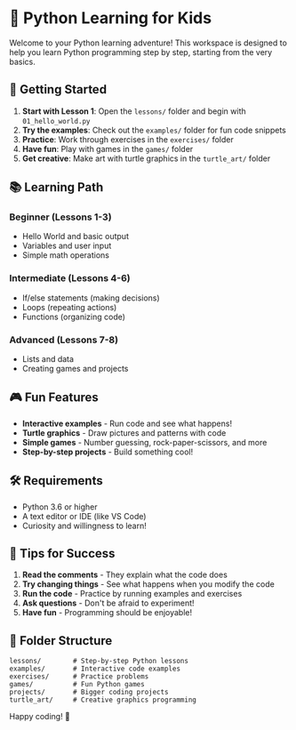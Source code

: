 # 🐍 Python Learning for Kids

Welcome to your Python learning adventure! This workspace is designed to help you learn Python programming step by step, starting from the very basics.

## 🚀 Getting Started

1. **Start with Lesson 1**: Open the `lessons/` folder and begin with `01_hello_world.py`
2. **Try the examples**: Check out the `examples/` folder for fun code snippets
3. **Practice**: Work through exercises in the `exercises/` folder
4. **Have fun**: Play with games in the `games/` folder
5. **Get creative**: Make art with turtle graphics in the `turtle_art/` folder

## 📚 Learning Path

### Beginner (Lessons 1-3)
- Hello World and basic output
- Variables and user input
- Simple math operations

### Intermediate (Lessons 4-6)
- If/else statements (making decisions)
- Loops (repeating actions)
- Functions (organizing code)

### Advanced (Lessons 7-8)
- Lists and data
- Creating games and projects

## 🎮 Fun Features

- **Interactive examples** - Run code and see what happens!
- **Turtle graphics** - Draw pictures and patterns with code
- **Simple games** - Number guessing, rock-paper-scissors, and more
- **Step-by-step projects** - Build something cool!

## 🛠️ Requirements

- Python 3.6 or higher
- A text editor or IDE (like VS Code)
- Curiosity and willingness to learn!

## 🎯 Tips for Success

1. **Read the comments** - They explain what the code does
2. **Try changing things** - See what happens when you modify the code
3. **Run the code** - Practice by running examples and exercises
4. **Ask questions** - Don't be afraid to experiment!
5. **Have fun** - Programming should be enjoyable!

## 📁 Folder Structure

```
lessons/        # Step-by-step Python lessons
examples/       # Interactive code examples  
exercises/      # Practice problems
games/          # Fun Python games
projects/       # Bigger coding projects
turtle_art/     # Creative graphics programming
```

Happy coding! 🎉